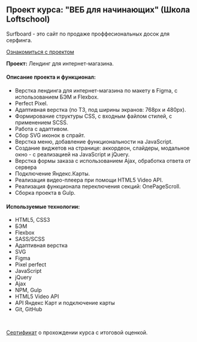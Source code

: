 ## Проект курса: "ВЕБ для начинающих" (Школа Loftschool)

Surfboard - это сайт по продаже проффесиональных досок для серфинга.

<p><a href="kolilya.github.io/Surfboard-gulp/dist/">Ознакомиться с проектом</a></p>

**Проект:** Лендинг для интернет-магазина.

#### Описание проекта и функционал:

- Верстка лендинга для интернет-магазина по макету в Figma, с использованием БЭМ и Flexbox.
- Perfect Pixel.
- Адаптивная верстка (по ТЗ, под ширины экранов: 768px и 480px).
- Формирование структуры CSS, с входным файлом стилей, с применением SCSS.
- Работа с адаптивом.
- Сбор SVG иконок в спрайт.
- Верстка меню, добавление функциональности на JavaScript.
- Создание виджетов на странице: аккордеон, слайдеры, модальное окно - с реализацией на JavaScript и jQuery.
- Верстка формы заказа с использованием Ajax, обработка ответа от сервера
- Подключение Яндекс.Карты.
- Реализация видео-плеера при помощи HTML5 Video API.
- Реализация функционала переключения секций: OnePageScroll.
- Сборка проекта в Gulp.

#### Используемые технологии:
- HTML5, CSS3
- БЭМ
- Flexbox
- SASS/SCSS
- Адаптивная верстка
- SVG
- Figma
- Pixel perfect
- JavaScript
- jQuery
- Ajax
- NPM, Gulp
- HTML5 Video API
- API Яндекс Карт и подключение карты
- Git, GitHub

<br>
<p><a href="https://loftschool.com/diploma/YN1670941537/ru/pdf">Сертификат</a> о прохождении курса с итоговой оценкой.</p>
